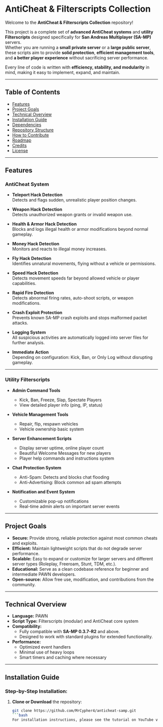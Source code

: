 # AntiCheat & Filterscripts Collection

Welcome to the **AntiCheat & Filterscripts Collection** repository!

This project is a complete set of **advanced AntiCheat systems** and **utility Filterscripts** designed specifically for **San Andreas Multiplayer (SA-MP)** servers.  
Whether you are running a **small private server** or a **large public server**, these scripts aim to provide **solid protection**, **efficient management tools**, and **a better player experience** without sacrificing server performance.

Every line of code is written with **efficiency, stability, and modularity** in mind, making it easy to implement, expand, and maintain.

---

## Table of Contents

- [Features](#features)
- [Project Goals](#project-goals)
- [Technical Overview](#technical-overview)
- [Installation Guide](#installation-guide)
- [Dependencies](#dependencies)
- [Repository Structure](#repository-structure)
- [How to Contribute](#how-to-contribute)
- [Roadmap](#roadmap)
- [Credits](#credits)
- [License](#license)

---

## Features

### AntiCheat System
- **Teleport Hack Detection**  
  Detects and flags sudden, unrealistic player position changes.
  
- **Weapon Hack Detection**  
  Detects unauthorized weapon grants or invalid weapon use.

- **Health & Armor Hack Detection**  
  Blocks and logs illegal health or armor modifications beyond normal gameplay.

- **Money Hack Detection**  
  Monitors and reacts to illegal money increases.

- **Fly Hack Detection**  
  Identifies unnatural movements, flying without a vehicle or permissions.

- **Speed Hack Detection**  
  Detects movement speeds far beyond allowed vehicle or player capabilities.

- **Rapid Fire Detection**  
  Detects abnormal firing rates, auto-shoot scripts, or weapon modifications.

- **Crash Exploit Protection**  
  Prevents known SA-MP crash exploits and stops malformed packet attacks.

- **Logging System**  
  All suspicious activities are automatically logged into server files for further analysis.

- **Immediate Action**  
  Depending on configuration: Kick, Ban, or Only Log without disrupting gameplay.

---

### Utility Filterscripts
- **Admin Command Tools**
  - Kick, Ban, Freeze, Slap, Spectate Players
  - View detailed player info (ping, IP, status)

- **Vehicle Management Tools**
  - Repair, flip, respawn vehicles
  - Vehicle ownership basic system

- **Server Enhancement Scripts**
  - Display server uptime, online player count
  - Beautiful Welcome Messages for new players
  - Player help commands and instructions system

- **Chat Protection System**
  - Anti-Spam: Detects and blocks chat flooding
  - Anti-Advertising: Block common ad spam attempts

- **Notification and Event System**
  - Customizable pop-up notifications
  - Real-time admin alerts on important server events

---

## Project Goals

- **Secure:** Provide strong, reliable protection against most common cheats and exploits.
- **Efficient:** Maintain lightweight scripts that do not degrade server performance.
- **Scalable:** Easy to expand or customize for larger servers and different server types (Roleplay, Freeroam, Stunt, TDM, etc.).
- **Educational:** Serve as a clean codebase reference for beginner and intermediate PAWN developers.
- **Open-source:** Allow free use, modification, and contributions from the community.

---

## Technical Overview

- **Language:** PAWN
- **Script Type:** Filterscripts (modular) and AntiCheat core system
- **Compatibility:**  
  - Fully compatible with **SA-MP 0.3.7-R2** and above.
  - Designed to work with standard plugins for extended functionality.
- **Performance:**  
  - Optimized event handlers
  - Minimal use of heavy loops
  - Smart timers and caching where necessary

---

## Installation Guide

### Step-by-Step Installation:

1. **Clone or Download** the repository:
   ```bash
   git clone https://github.com/MrCypher4/anticheat-samp.git
   ```bash
   For installation instructions, please see the tutorial on YouTube vatiera

